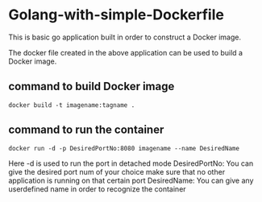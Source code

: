 # Golang-with-simple-Dockerfile
This is basic go application built in order to construct a Docker image.

The docker file created in the above application can be used to build a Docker image.

## command to build Docker image
```
docker build -t imagename:tagname .
```

## command to run the container
```
docker run -d -p DesiredPortNo:8080 imagename --name DesiredName
```

Here -d is used to run the port in detached mode
DesiredPortNo: You can give the desired port num of your choice make sure that no other application is running on that certain port
DesiredName: You can give any userdefined name in order to recognize the container
